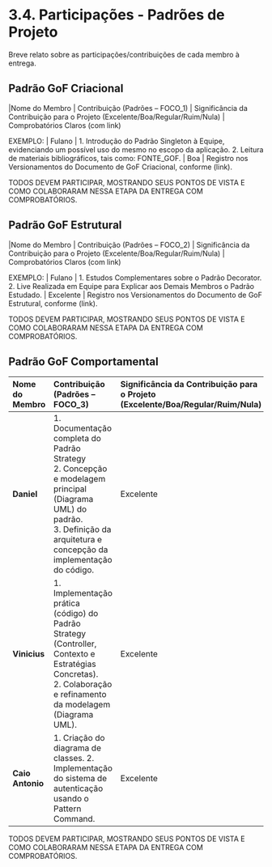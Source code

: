 # 3.4. Participações - Padrões de Projeto

Breve relato sobre as participações/contribuições de cada membro à entrega.

## Padrão GoF Criacional

|Nome do Membro | Contribuição (Padrões – FOCO_1) | Significância da Contribuição para o Projeto (Excelente/Boa/Regular/Ruim/Nula) | Comprobatórios Claros (com link)

EXEMPLO:
| Fulano | 1. Introdução do Padrão Singleton à Equipe, evidenciando um possível uso do mesmo no escopo da aplicação. 2. Leitura de materiais bibliográficos, tais como: FONTE_GOF. | Boa | Registro nos Versionamentos do Documento de GoF Criacional, conforme (link).

TODOS DEVEM PARTICIPAR, MOSTRANDO SEUS PONTOS DE VISTA E COMO COLABORARAM NESSA ETAPA DA ENTREGA COM COMPROBATÓRIOS.


## Padrão GoF Estrutural
|Nome do Membro | Contribuição (Padrões – FOCO_2) | Significância da Contribuição para o Projeto (Excelente/Boa/Regular/Ruim/Nula) | Comprobatórios Claros (com link)

EXEMPLO:
| Fulano | 1. Estudos Complementares sobre o Padrão Decorator. 2. Live Realizada em Equipe para Explicar aos Demais Membros o Padrão Estudado. | Excelente | Registro nos Versionamentos do Documento de GoF Estrutural, conforme (link).

TODOS DEVEM PARTICIPAR, MOSTRANDO SEUS PONTOS DE VISTA E COMO COLABORARAM NESSA ETAPA DA ENTREGA COM COMPROBATÓRIOS.


## Padrão GoF Comportamental

| Nome do Membro | Contribuição (Padrões – FOCO_3) | Significância da Contribuição para o Projeto (Excelente/Boa/Regular/Ruim/Nula) | Comprobatórios Claros (com link) |
| :--- | :--- | :--- | :--- |
| **Daniel** | 1. Documentação completa do Padrão Strategy <br> 2. Concepção e modelagem principal (Diagrama UML) do padrão. <br> 3. Definição da arquitetura e concepção da implementação do código. | Excelente | Diagrama (https://unbbr-my.sharepoint.com/:v:/g/personal/190039116_aluno_unb_br/EZEVJSKygBBKoRGN6KlCmDgBcU9NbAlyZaXct1QAl4usFA?nav=eyJyZWZlcnJhbEluZm8iOnsicmVmZXJyYWxBcHAiOiJPbmVEcml2ZUZvckJ1c2luZXNzIiwicmVmZXJyYWxBcHBQbGF0Zm9ybSI6IldlYiIsInJlZmVycmFsTW9kZSI6InZpZXciLCJyZWZlcnJhbFZpZXciOiJNeUZpbGVzTGlua0NvcHkifX0&e=cnLNzO). |
| **Vinicius** | 1. Implementação prática (código) do Padrão Strategy (Controller, Contexto e Estratégias Concretas). <br> 2. Colaboração e refinamento da modelagem (Diagrama UML). | Excelente | Registro no commit de implementação do código (https://github.com/UnBArqDsw2025-2-Turma01/2025.2-T01-G4_CuidaDeMim_Entrega_03/commit/712bcc2b180d0cea8e484178afb95a2781b2fe20) e do Diagrama (https://unbbr-my.sharepoint.com/:v:/g/personal/190039116_aluno_unb_br/EZEVJSKygBBKoRGN6KlCmDgBcU9NbAlyZaXct1QAl4usFA?nav=eyJyZWZlcnJhbEluZm8iOnsicmVmZXJyYWxBcHAiOiJPbmVEcml2ZUZvckJ1c2luZXNzIiwicmVmZXJyYWxBcHBQbGF0Zm9ybSI6IldlYiIsInJlZmVycmFsTW9kZSI6InZpZXciLCJyZWZlcnJhbFZpZXciOiJNeUZpbGVzTGlua0NvcHkifX0&e=cnLNzO). |
| **Caio Antonio** | 1. Criação do diagrama de classes. 2. Implementação do sistema de autenticação usando o Pattern Command. | Excelente | Diagrama (https://unbbr-my.sharepoint.com/personal/221031130_aluno_unb_br/_layouts/15/stream.aspx?id=/personal/221031130_aluno_unb_br/Documents/Grava%C3%A7%C3%B5es/Reuni%C3%A3o%20com%20Caio%20Antonio%20Araujo%20Garcia%20De%20Almeida-20251024_111044-Grava%C3%A7%C3%A3o%20de%20Reuni%C3%A3o.mp4) e commits de implementação do sistema de autenticação usando Command Pattern (https://github.com/UnBArqDsw2025-2-Turma01/2025.2-T01-G4_CuidaDeMim_Entrega_03/pull/13). |

TODOS DEVEM PARTICIPAR, MOSTRANDO SEUS PONTOS DE VISTA E COMO COLABORARAM NESSA ETAPA DA ENTREGA COM COMPROBATÓRIOS.
